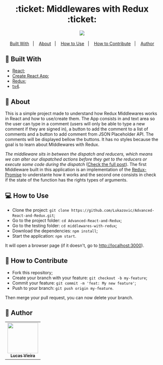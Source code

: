 <h1 align="center">:ticket: Middlewares with Redux :ticket:</h1>
<h4 align="center">
  <img src="https://i.imgur.com/NUDs7V1.png" /><br>
</h4>

<p align="center">
  <a href="#wrench-built-with">Built With</a>&nbsp;&nbsp;&nbsp;|&nbsp;&nbsp;&nbsp;
  <a href="#page_facing_up-about">About</a>&nbsp;&nbsp;&nbsp;|&nbsp;&nbsp;&nbsp;
  <a href="#-how-to-use">How to Use</a>&nbsp;&nbsp;&nbsp;|&nbsp;&nbsp;&nbsp;
  <a href="#-how-to-contribute">How to Contribute</a>&nbsp;&nbsp;&nbsp;|&nbsp;&nbsp;&nbsp;
  <a href="#pencil-author">Author</a>
</p>

## :wrench: Built With

- [React](https://reactjs.org);
- [Create React App](https://create-react-app.dev/);
- [Redux](https://redux.js.org/);
- [tv4](https://github.com/geraintluff/tv4).

## :page_facing_up: About

This is a simple project made to understand how Redux Middlewares works in React and how to use/create them. The App consists in and text area so the user can type in a comment (users will only be able to type a new comment if they are signed in), a button to add the comment to a list of comments and a button to add comment from JSON Placeholder API. The comments will be displayed bellow the buttons. It has no styles because the goal is to learn about MIddlewares with Redux.

*The middleware sits in between the dispatch and reducers, which means we can alter our dispatched actions before they get to the reducers or execute some code during the dispatch* ([Check the full post](https://medium.com/netscape/creating-custom-middleware-in-react-redux-961570459ecb)). The first Middleware built in this application is an implementation of the [Redux-Promise](https://www.npmjs.com/package/redux-promise) to understante how it works and the second one consists in check if the state of the function has the rights types of  arguments.

## 💻 How to Use

- Clone the project: `git clone https://github.com/Lukazovic/Advanced-React-and-Redux.git`;
- Go to the project folder: `cd Advanced-React-and-Redux`;
- Go to the testing folder: `cd middlewares-with-redux`;
- Download the dependencies: `npm install`;
- Start the application: `npm start`.

It will open a browser page (if it doesn't, go to [http://localhost:3000](http://localhost:3000/)).

## 🤔 How to Contribute

- Fork this repository;
- Create your branch with your feature: `git checkout -b my-feature`;
- Commit your feature: `git commit -m 'feat: My new feature'`;
- Push to your branch: `git push origin my-feature`.

Then merge your pull request, you can now delete your branch.

## :pencil: Author

<table>
  <tr>
    <td align="center"><a href="https://github.com/Lukazovic"><img src="https://avatars0.githubusercontent.com/u/54550926?s=460&u=cdeeac652ce0597a986fbdcff6e249ad27a1f1da&v=4" width="100px;" alt=""/><br /><sub><b>Lucas Vieira</b></sub></a><br /></td>
  <tr>
</table>
